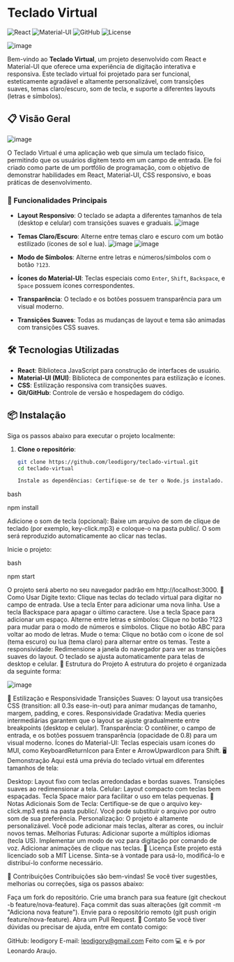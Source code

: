 # Teclado Virtual 

![React](https://img.shields.io/badge/React-18.2.0-61DAFB?style=for-the-badge&logo=react&logoColor=white)
![Material-UI](https://img.shields.io/badge/Material--UI-5.15.0-0081CB?style=for-the-badge&logo=mui&logoColor=white)
![GitHub](https://img.shields.io/badge/GitHub-Repository-181717?style=for-the-badge&logo=github&logoColor=white)
![License](https://img.shields.io/badge/License-MIT-green?style=for-the-badge)

![image](https://github.com/user-attachments/assets/01b4f1d6-c1c8-4774-9371-3cab01353949)


Bem-vindo ao **Teclado Virtual**, um projeto desenvolvido com React e Material-UI que oferece uma experiência de digitação interativa e responsiva. Este teclado virtual foi projetado para ser funcional, esteticamente agradável e altamente personalizável, com transições suaves, temas claro/escuro, som de tecla, e suporte a diferentes layouts (letras e símbolos).

## 📋 Visão Geral
![image](https://github.com/user-attachments/assets/0aae0319-df5f-4952-84a0-1d263df723b4)


O Teclado Virtual é uma aplicação web que simula um teclado físico, permitindo que os usuários digitem texto em um campo de entrada. Ele foi criado como parte de um portfólio de programação, com o objetivo de demonstrar habilidades em React, Material-UI, CSS responsivo, e boas práticas de desenvolvimento.

### 🎯 Funcionalidades Principais

- **Layout Responsivo**: O teclado se adapta a diferentes tamanhos de tela (desktop e celular) com transições suaves e graduais.
![image](https://github.com/user-attachments/assets/e181c80a-205e-42f0-8628-23732159bf4e)


- **Temas Claro/Escuro**: Alterne entre temas claro e escuro com um botão estilizado (ícones de sol e lua).
  ![image](https://github.com/user-attachments/assets/cedaae25-98da-49a6-808f-76e57c0aa903)
![image](https://github.com/user-attachments/assets/8a6128de-e8eb-4c10-87c3-e1fdab7f8339)


 - **Modo de Símbolos**: Alterne entre letras e números/símbolos com o botão `?123`.
- **Ícones do Material-UI**: Teclas especiais como `Enter`, `Shift`, `Backspace`, e `Space` possuem ícones correspondentes.
- **Transparência**: O teclado e os botões possuem transparência para um visual moderno.
- **Transições Suaves**: Todas as mudanças de layout e tema são animadas com transições CSS suaves.

## 🛠️ Tecnologias Utilizadas

- **React**: Biblioteca JavaScript para construção de interfaces de usuário.
- **Material-UI (MUI)**: Biblioteca de componentes para estilização e ícones.
- **CSS**: Estilização responsiva com transições suaves.
- **Git/GitHub**: Controle de versão e hospedagem do código.

## 📦 Instalação

Siga os passos abaixo para executar o projeto localmente:

1. **Clone o repositório**:
   ```bash
   git clone https://github.com/leodigory/teclado-virtual.git
   cd teclado-virtual

   Instale as dependências: Certifique-se de ter o Node.js instalado. Em seguida, execute:
bash

npm install

Adicione o som de tecla (opcional):
Baixe um arquivo de som de clique de teclado (por exemplo, key-click.mp3) e coloque-o na pasta public/.
O som será reproduzido automaticamente ao clicar nas teclas.

Inicie o projeto:

bash

npm start

O projeto será aberto no seu navegador padrão em http://localhost:3000.
🚀 Como Usar
Digite texto:
Clique nas teclas do teclado virtual para digitar no campo de entrada.
Use a tecla Enter para adicionar uma nova linha.
Use a tecla Backspace para apagar o último caractere.
Use a tecla Space para adicionar um espaço.
Alterne entre letras e símbolos:
Clique no botão ?123 para mudar para o modo de números e símbolos.
Clique no botão ABC para voltar ao modo de letras.
Mude o tema:
Clique no botão com o ícone de sol (tema escuro) ou lua (tema claro) para alternar entre os temas.
Teste a responsividade:
Redimensione a janela do navegador para ver as transições suaves do layout.
O teclado se ajusta automaticamente para telas de desktop e celular.
📐 Estrutura do Projeto
A estrutura do projeto é organizada da seguinte forma:

  ![image](https://github.com/user-attachments/assets/0d98b6d1-73f6-4d1a-b9a6-b279c6417344)


🎨 Estilização e Responsividade
Transições Suaves: O layout usa transições CSS (transition: all 0.3s ease-in-out) para animar mudanças de tamanho, margem, padding, e cores.
Responsividade Gradativa: Media queries intermediárias garantem que o layout se ajuste gradualmente entre breakpoints (desktop e celular).
Transparência: O contêiner, o campo de entrada, e os botões possuem transparência (opacidade de 0.8) para um visual moderno.
Ícones do Material-UI: Teclas especiais usam ícones do MUI, como KeyboardReturnIcon para Enter e ArrowUpwardIcon para Shift.
🖥️ Demonstração
Aqui está uma prévia do teclado virtual em diferentes tamanhos de tela:

Desktop:
Layout fixo com teclas arredondadas e bordas suaves.
Transições suaves ao redimensionar a tela.
Celular:
Layout compacto com teclas bem espaçadas.
Tecla Space maior para facilitar o uso em telas pequenas.
📝 Notas Adicionais
Som de Tecla: Certifique-se de que o arquivo key-click.mp3 está na pasta public/. Você pode substituir o arquivo por outro som de sua preferência.
Personalização: O projeto é altamente personalizável. Você pode adicionar mais teclas, alterar as cores, ou incluir novos temas.
Melhorias Futuras:
Adicionar suporte a múltiplos idiomas (tecla US).
Implementar um modo de voz para digitação por comando de voz.
Adicionar animações de clique nas teclas.
📜 Licença
Este projeto está licenciado sob a MIT License. Sinta-se à vontade para usá-lo, modificá-lo e distribuí-lo conforme necessário.

🤝 Contribuições
Contribuições são bem-vindas! Se você tiver sugestões, melhorias ou correções, siga os passos abaixo:

Faça um fork do repositório.
Crie uma branch para sua feature (git checkout -b feature/nova-feature).
Faça commit das suas alterações (git commit -m "Adiciona nova feature").
Envie para o repositório remoto (git push origin feature/nova-feature).
Abra um Pull Request.
📧 Contato
Se você tiver dúvidas ou precisar de ajuda, entre em contato comigo:

GitHub: leodigory
E-mail: leodigory@gmail.com
Feito com 💻 e ☕ por Leonardo Araujo.
